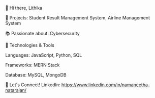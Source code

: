 👋 Hi there, Lithika

🚀 Projects: Student Result Management System, Airline Management System

📚 Passionate about: Cybersecurity

🔧 Technologies & Tools

Languages: JavaScript, Python, SQL

Frameworks: MERN Stack


Database: MySQL, MongoDB

💬 Let's Connect!
LinkedIn: https://www.linkedin.com/in/namaneetha-natarajan/



<!---
Lithika1029/Lithika1029 is a ✨ special ✨ repository because its `README.md` (this file) appears on your GitHub profile.
You can click the Preview link to take a look at your changes.
--->
